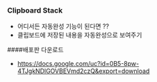 ### Clipboard Stack

  - 어디서든 자동완성 기능이 된다면 ??
  - 클립보드에 저장된 내용을 자동완성으로 보여주기

####배포판 다운로드
 - https://docs.google.com/uc?id=0B5-8pw-4TJgkNDlGOVBEVmd2czQ&export=download
  
